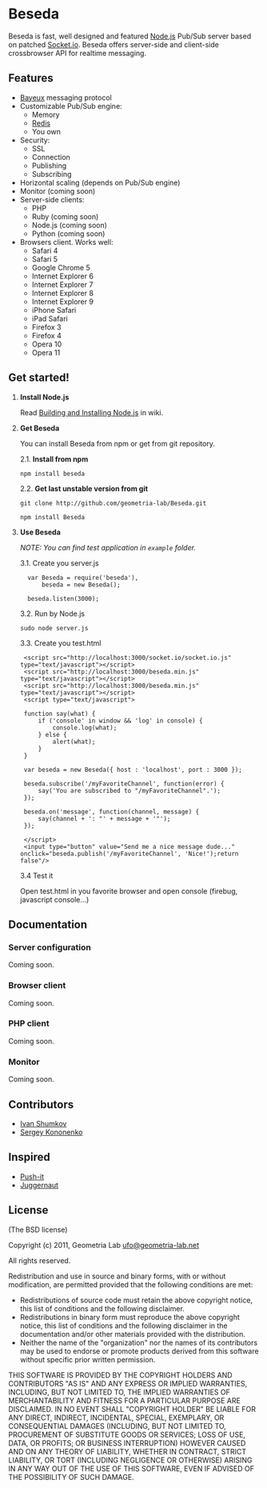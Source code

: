 Beseda
============

Beseda is fast, well designed and featured [Node.js](http://nodejs.org) Pub/Sub server based on patched [Socket.io](http://socket.io).
Beseda offers server-side and client-side crossbrowser API for realtime messaging.

Features
---

* [Bayeux](http://svn.cometd.com/trunk/bayeux/bayeux.html) messaging protocol
* Customizable Pub/Sub engine:
    * Memory
    * [Redis](http://redis.io)
    * You own
* Security:
    * SSL
    * Connection
    * Publishing
    * Subscribing
* Horizontal scaling (depends on Pub/Sub engine)
* Monitor (coming soon)
* Server-side clients:
    * PHP
    * Ruby (coming soon)
    * Node.js (coming soon)
    * Python (coming soon)
* Browsers client. Works well:
    * Safari 4
    * Safari 5
    * Google Chrome 5
    * Internet Explorer 6
    * Internet Explorer 7
    * Internet Explorer 8
    * Internet Explorer 9
    * iPhone Safari
    * iPad Safari
    * Firefox 3
    * Firefox 4
    * Opera 10
    * Opera 11

Get started!
---

1. **Install Node.js**

    Read [Building and Installing Node.js](https://github.com/joyent/node/wiki/Installation) in wiki.

2. **Get Beseda**

    You can install Beseda from npm or get from git repository.

    2.1. **Install from npm**

    `npm install beseda`

    2.2. **Get last unstable version from git**

    `git clone http://github.com/geometria-lab/Beseda.git`

    `npm install Beseda`

3. **Use Beseda**

    _NOTE: You can find test application in `example` folder._

    3.1. Create you server.js

         var Beseda = require('beseda'),
             beseda = new Beseda();

         beseda.listen(3000);

    3.2. Run by Node.js

    `sudo node server.js`

    3.3. Create you test.html

        <script src="http://localhost:3000/socket.io/socket.io.js" type="text/javascript"></script>
        <script src="http://localhost:3000/beseda.min.js" type="text/javascript"></script>
        <script src="http://localhost:3000/beseda.min.js" type="text/javascript"></script>
        <script type="text/javascript">

        function say(what) {
            if ('console' in window && 'log' in console) {
                console.log(what);
            } else {
                alert(what);
            }
        }

        var beseda = new Beseda({ host : 'localhost', port : 3000 });

        beseda.subscribe('/myFavoriteChannel', function(error) {
            say('You are subscribed to "/myFavoriteChannel".');
        });

        beseda.on('message', function(channel, message) {
            say(channel + ': "' + message + '"');
        });

        </script>
        <input type="button" value="Send me a nice message dude..." onclick="beseda.publish('/myFavoriteChannel', 'Nice!');return false"/>

    3.4 Test it

    Open test.html in you favorite browser and open console (firebug, javascript console...)

Documentation
---

### Server configuration

Coming soon.

### Browser client

Coming soon.

### PHP client

Coming soon.

### Monitor

Coming soon.

Contributors
---

* [Ivan Shumkov](mailto:ivan@shumkov.ru)
* [Sergey Kononenko](mailto:kononencheg@gmail.com)

Inspired
---
* [Push-it](https://github.com/aaronblohowiak/Push-It)
* [Juggernaut](https://github.com/maccman/juggernaut)

License
---

(The BSD license)

Copyright (c) 2011, Geometria Lab <ufo@geometria-lab.net>

All rights reserved.

Redistribution and use in source and binary forms, with or without
modification, are permitted provided that the following conditions are met:

* Redistributions of source code must retain the above copyright
  notice, this list of conditions and the following disclaimer.
* Redistributions in binary form must reproduce the above copyright
  notice, this list of conditions and the following disclaimer in the
  documentation and/or other materials provided with the distribution.
* Neither the name of the "organization" nor the
  names of its contributors may be used to endorse or promote products
  derived from this software without specific prior written permission.

THIS SOFTWARE IS PROVIDED BY THE COPYRIGHT HOLDERS AND CONTRIBUTORS "AS IS" AND
ANY EXPRESS OR IMPLIED WARRANTIES, INCLUDING, BUT NOT LIMITED TO, THE IMPLIED
WARRANTIES OF MERCHANTABILITY AND FITNESS FOR A PARTICULAR PURPOSE ARE
DISCLAIMED. IN NO EVENT SHALL "COPYRIGHT HOLDER" BE LIABLE FOR ANY
DIRECT, INDIRECT, INCIDENTAL, SPECIAL, EXEMPLARY, OR CONSEQUENTIAL DAMAGES
(INCLUDING, BUT NOT LIMITED TO, PROCUREMENT OF SUBSTITUTE GOODS OR SERVICES;
LOSS OF USE, DATA, OR PROFITS; OR BUSINESS INTERRUPTION) HOWEVER CAUSED AND
ON ANY THEORY OF LIABILITY, WHETHER IN CONTRACT, STRICT LIABILITY, OR TORT
(INCLUDING NEGLIGENCE OR OTHERWISE) ARISING IN ANY WAY OUT OF THE USE OF THIS
SOFTWARE, EVEN IF ADVISED OF THE POSSIBILITY OF SUCH DAMAGE.
